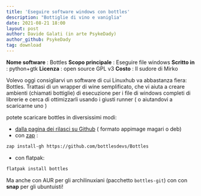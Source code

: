 ```yaml
---
title: 'Eseguire software windows con bottles'
description: "Bottiglie di vino e vaniglia"
date: 2021-08-21 18:00
layout: post
author: Davide Galati (in arte PsykeDady)
author_github: PsykeDady
tag: download
---
```


**Nome software**   : Bottles
**Scopo principale** : Eseguire file windows 
**Scritto in** : python+gtk
**Licenza** : open source GPL v3
**Costo** : Il sudore di Mirko

Volevo oggi consigliarvi un software di cui Linuxhub va abbastanza fiera: Bottles.
Trattasi di un wrapper di wine semplificato, che vi aiuta a creare ambienti (chiamati bottiglie) di esecuzione per i file di windows completi di librerie e cerca di ottimizzarli usando i giusti runner ( o aiutandovi a scaricarne uno ) 

potete scaricare bottles in diversissimi modi:
- [dalla pagina dei rilasci su Github](https://github.com/bottlesdevs/Bottles/releases) ( formato appimage magari o deb) 
- con [zap](https://feed.linuxpeople.org/posts/installare-Appimage-con-zap) : 
```bash
zap install-gh https://github.com/bottlesdevs/Bottles
```
- con flatpak: 
```bash
flatpak install bottles
```

Ma anche con AUR per gli archilinuxiani (pacchetto `bottles-git`) con con **snap** per gli ubuntuisti!

